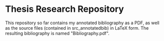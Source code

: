 # Thesis Research Repository
This repository so far contains my annotated bibliography as a PDF, as well as the source files (contained in src_annotatedbib) in LaTeX form. The resulting bibliography is named "Bibliography.pdf".

